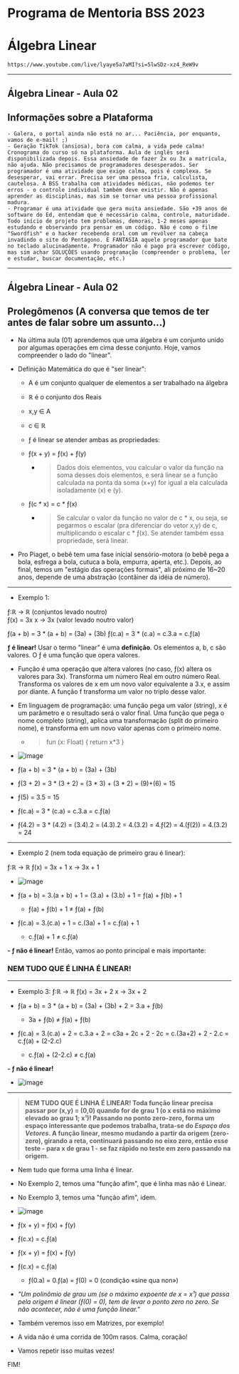 # Programa de Mentoria BSS 2023
# Álgebra Linear

```https://www.youtube.com/live/lyaye5a7aMI?si=5lwSDz-xz4_ReW9v```

___

## Álgebra Linear - Aula 02

## Informações sobre a Plataforma

```
- Galera, o portal ainda não está no ar... Paciência, por enquanto, vamos de e-mail! ;) 
- Geração TikTok (ansiosa), bora com calma, a vida pede calma! Cronograma do curso só na plataforma. Aula de inglês será disponibilizada depois. Essa ansiedade de fazer 2x ou 3x a matrícula, não ajuda. Não precisamos de programadores desesperados. Ser programador é uma atividade que exige calma, pois é complexa. Se desesperar, vai errar. Precisa ser uma pessoa fria, calculista, cautelosa. A BSS trabalha com atividades médicas, não podemos ter erros - o controle individual também deve existir. Não é apenas aprender as disciplinas, mas sim se tornar uma pessoa profissional madura. 
- Programar é uma atividade que gera muita ansiedade. São +39 anos de software do Ed, entendam que é necessário calma, controle, maturidade. Todo início de projeto tem problemas, demoras, 1-2 meses apenas estudando e observando pra pensar em um código. Não é como o filme "Swordfish" e o hacker recebendo oral com um revólver na cabeça invadindo o site do Pentágono. É FANTASIA aquele programador que bate no teclado alucinadamente. Programador não é pago pra escrever código, mas sim achar SOLUÇÔES usando programação (compreender o problema, ler e estudar, buscar documentação, etc.)  
```

___

## Álgebra Linear - Aula 02

## Prolegômenos (A conversa que temos de ter antes de falar sobre um assunto...)

- Na última aula (01) aprendemos que uma álgebra é um conjunto unido por algumas operações em cima desse conjunto. Hoje, vamos compreender o lado do "linear".
- Definição Matemática do que é "ser linear":

  - A é um conjunto qualquer de elementos a ser trabalhado na álgebra
  - ℝ é o conjunto dos Reais

  - x,y ∈ A
  - c ∈ ℝ

  - ƒ é linear se atender ambas as propriedades:
  - ƒ(x + y) = ƒ(x) + ƒ(y)
    - > Dados dois elementos, vou calcular o valor da função na soma desses dois elementos, e será linear se a função calculada na ponta da soma (x+y) for igual a ela calculada isoladamente (x) e (y).  
  - ƒ(c * x) = c * ƒ(x)
    - > Se calcular o valor da função no valor de c * x, ou seja, se pegarmos o escalar (pra diferenciar do vetor x,y) de c, multiplicando o escalar c * ƒ(x). Se atender também essa propriedade, será linear. 

- Pro Piaget, o bebê tem uma fase inicial sensório-motora (o bebê pega a bola, esfrega a bola, cutuca a bola, empurra, aperta, etc.). Depois, ao final, temos um "estágio das operações formais", ali próximo de 16~20 anos, depende de uma abstração (contâiner da idéia de número).  

___

- Exemplo 1:

ƒ:ℝ → ℝ (conjuntos levado noutro)      
  ƒ(x) = 3x
  x → 3x (valor levado noutro valor)

ƒ(a + b) = 3 * (a + b) = (3a) + (3b)
ƒ(c.a) = 3 * (c.a) = c.3.a = c.ƒ(a)

**ƒ é linear!** Usar o termo "linear" é uma **definição**. Os elementos a, b, c são valores. O ƒ é uma função que opera valores.

- Função é uma operação que altera valores (no caso, ƒ(x) altera os valores para 3x). Transforma um número Real em outro número Real. Transforma os valores de x em um novo valor equivalente a 3.x, e assim por diante. A função f transforma um valor no triplo desse valor.
- Em linguagem de programação: uma função pega um valor (string), x é um parâmetro e o resultado será o valor final. Uma função que pega o nome completo (string), aplica uma transformação (split do primeiro nome), e transforma em um novo valor apenas com o primeiro nome.
  - > fun (x: Float) { return x*3 } 

- ![image](https://github.com/danielmassita/2023-Mentoria-BSS/assets/111195175/cbcfb578-8221-45ac-ba4c-ebef7f666088)

- ƒ(a + b) = 3 * (a + b) = (3a) + (3b)
- ƒ(3 + 2) = 3 * (3 + 2) = (3 * 3) + (3 * 2) = (9)+(6) = 15
- ƒ(5) = 3.5 = 15

- ƒ(c.a) = 3 * (c.a) = c.3.a = c.ƒ(a)
- ƒ(4.2) = 3 * (4.2) = (3.4).2 = (4.3).2 = 4.(3.2) = 4.ƒ(2) = 4.(ƒ(2)) = 4.(3.2) = 24

___

- Exemplo 2 (nem toda equação de primeiro grau é linear):

ƒ:ℝ → ℝ      ƒ(x) = 3x + 1
  x → 3x + 1

- ![image](https://github.com/danielmassita/2023-Mentoria-BSS/assets/111195175/a11fd40c-1ccd-401d-8ae7-02eaf0aca7c3)

- ƒ(a + b) = 3.(a + b) + 1 = (3.a) + (3.b) + 1 = ƒ(a) + ƒ(b) + 1
  - ƒ(a) + ƒ(b) + 1 ≠ ƒ(a) + ƒ(b)

- ƒ(c.a) = 3.(c.a) + 1 = c.(3a) + 1 = c.ƒ(a) + 1
  - c.ƒ(a) + 1 ≠ c.ƒ(a)

**- ƒ não é linear!** Então, vamos ao ponto principal e mais importante: 

### **NEM TUDO QUE É LINHA É LINEAR!**

___

- Exemplo 3:
ƒ:ℝ → ℝ      ƒ(x) = 3x + 2
  x → 3x + 2
  
- ƒ(a + b) = 3 * (a + b) = (3a) + (3b) + 2 = 3.a + ƒ(b)
  - 3a + ƒ(b) ≠ ƒ(a) + ƒ(b)  
- ƒ(c.a) = 3.(c.a) + 2 = c.3.a + 2 = c3a + 2c + 2 - 2c = c.(3a+2) + 2 - 2.c = c.ƒ(a) + (2-2.c)
  - c.ƒ(a) + (2-2.c) ≠ c.ƒ(a)

**- ƒ não é linear!**
- ![image](https://github.com/danielmassita/2023-Mentoria-BSS/assets/111195175/4c3a26ec-49f4-4722-a618-d5a4e9f8dc7b)

___

> **NEM TUDO QUE É LINHA É LINEAR! Toda função linear precisa passar por (x,y) = (0,0) quando for de grau 1 (o x está no máximo elevado ao grau 1; x¹)! Passando no ponto zero-zero, forma um espaço interessante que podemos trabalha, trata-se do _Espaço dos Vetores_. A função linear, mesmo mudando a partir da origem (zero-zero), girando a reta, continuará passando no eixo zero, então esse teste - para x de grau 1 - se faz rápido no teste em zero passando na origem.**

- Nem tudo que forma uma linha é linear.
- No Exemplo 2, temos uma "função afim", que é linha mas não é Linear.
- No Exemplo 3, temos uma "função afim", idem.

- ![image](https://github.com/danielmassita/2023-Mentoria-BSS/assets/111195175/90463b44-d5b4-4d74-8691-da0318c101b9)

- ƒ(x + y) = ƒ(x) + ƒ(y)
- ƒ(c.x) = c.ƒ(a)

- ƒ(x + y) = ƒ(x) + ƒ(y)
- ƒ(c.x) = c.ƒ(a)
  - ƒ(0.a) = 0.ƒ(a) = ƒ(0) = 0 (condição «sine qua non»)

- _"Um polinômio de grau um (se o máximo expoente de x = x¹) que passa pela origem é linear (ƒ(0) = 0), tem de levar o ponto zero no zero. Se não acontecer, não é uma função linear."_
- Também veremos isso em Matrizes, por exemplo!
- A vida não é uma corrida de 100m rasos. Calma, coração!
- Vamos repetir isso muitas vezes!

FIM! 

